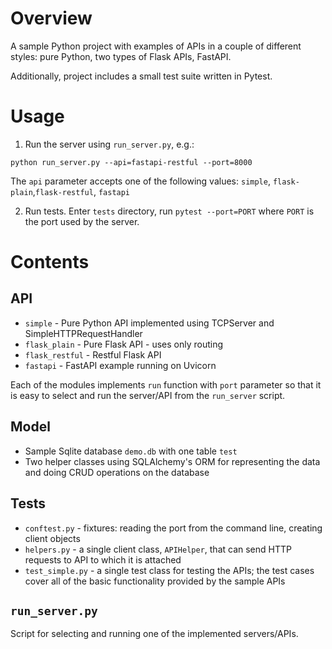 # Overview

A sample Python project with examples of APIs in a couple of different styles: pure Python, two types of Flask APIs, FastAPI.

Additionally, project includes a small test suite written in Pytest.

# Usage

1. Run the server using `run_server.py`, e.g.:

`python run_server.py --api=fastapi-restful --port=8000`

The `api` parameter accepts one of the following values: `simple`, `flask-plain`,`flask-restful`, `fastapi`

2. Run tests. Enter `tests` directory, run `pytest --port=PORT` where `PORT` is the port used by the server.

# Contents

## API

- `simple` - Pure Python API implemented using TCPServer and SimpleHTTPRequestHandler
- `flask_plain` - Pure Flask API - uses only routing
- `flask_restful` - Restful Flask API
- `fastapi` - FastAPI example running on Uvicorn

Each of the modules implements `run` function with `port` parameter so that it is easy to select and run the server/API from the `run_server` script.

## Model

- Sample Sqlite database `demo.db` with one table `test`
- Two helper classes using SQLAlchemy's ORM for representing the data and doing CRUD operations on the database

## Tests

- `conftest.py` - fixtures: reading the port from the command line, creating client objects 
- `helpers.py` - a single client class, `APIHelper`, that can send HTTP requests to API to which it is attached
- `test_simple.py` - a single test class for testing the APIs; the test cases cover all of the basic functionality provided by the sample APIs

## `run_server.py`

Script for selecting and running one of the implemented servers/APIs.